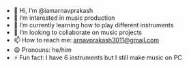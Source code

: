 - 👋 Hi, I’m @iamarnavprakash
- 👀 I’m interested in music production
- 🌱 I’m currently learning how to play different instruments
- 💞️ I’m looking to collaborate on music projects
- 📫 How to reach me: arnavprakash3011@gmail.com
- 😄 Pronouns: he/him
- ⚡ Fun fact: I have 6 instruments but I still make music on PC

<!---
iamarnavprakash/iamarnavprakash is a ✨ special ✨ repository because its `README.md` (this file) appears on your GitHub profile.
You can click the Preview link to take a look at your changes.
--->
